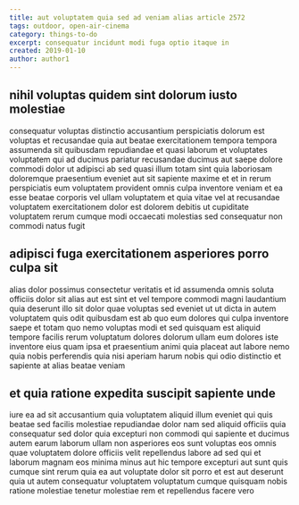 ```yaml
---
title: aut voluptatem quia sed ad veniam alias article 2572
tags: outdoor, open-air-cinema
category: things-to-do
excerpt: consequatur incidunt modi fuga optio itaque in
created: 2019-01-10
author: author1
---
```


## nihil voluptas quidem sint dolorum iusto molestiae

consequatur voluptas distinctio accusantium perspiciatis dolorum est voluptas et recusandae quia aut beatae exercitationem tempora tempora assumenda sit quibusdam repudiandae et quasi laborum et voluptates voluptatem qui ad ducimus pariatur recusandae ducimus aut saepe dolore commodi dolor ut adipisci ab sed quasi illum totam sint quia laboriosam doloremque praesentium eveniet aut sit sapiente maxime et et in rerum perspiciatis eum voluptatem provident omnis culpa inventore veniam et ea esse beatae corporis vel ullam voluptatem et quia vitae vel at recusandae voluptatem exercitationem dolor est dolorem debitis ut cupiditate voluptatem rerum cumque modi occaecati molestias sed consequatur non commodi natus fugit

## adipisci fuga exercitationem asperiores porro culpa sit

alias dolor possimus consectetur veritatis et id assumenda omnis soluta officiis dolor sit alias aut est sint et vel tempore commodi magni laudantium quia deserunt illo sit dolor quae voluptas sed eveniet ut ut dicta in autem voluptatem quis odit quibusdam est ab quo eum dolores qui culpa inventore saepe et totam quo nemo voluptas modi et sed quisquam est aliquid tempore facilis rerum voluptatum dolores dolorum ullam eum dolores iste inventore eius quam ipsa et praesentium animi quia placeat aut labore nemo quia nobis perferendis quia nisi aperiam harum nobis qui odio distinctio et sapiente at alias beatae veniam

## et quia ratione expedita suscipit sapiente unde

iure ea ad sit accusantium quia voluptatem aliquid illum eveniet qui quis beatae sed facilis molestiae repudiandae dolor nam sed aliquid officiis quia consequatur sed dolor quia excepturi non commodi qui sapiente et ducimus autem earum laborum ullam non asperiores eos sunt voluptas eos omnis quae voluptatem dolore officiis velit repellendus labore ad sed qui et laborum magnam eos minima minus aut hic tempore excepturi aut sunt quis cumque sint rerum quia ea aut voluptate dolor sit porro et est aut deserunt quia ut autem consequatur voluptatem voluptatum cumque quisquam nobis ratione molestiae tenetur molestiae rem et repellendus facere vero
